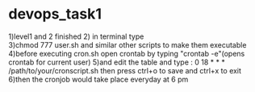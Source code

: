 # devops_task1
1)level1 and 2 finished
2) in terminal type  
3)chmod 777 user.sh and similar other scripts to make them executable
4)before executing cron.sh open crontab by typing "crontab -e"(opens crontab for current user)
5)and edit the table and type : 0 18 * * * /path/to/your/cronscript.sh then press ctrl+o to save and ctrl+x to exit
6)then the cronjob would take place everyday at 6 pm
